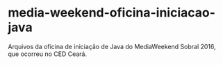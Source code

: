 # media-weekend-oficina-iniciacao-java
Arquivos da oficina de iniciação de Java do MediaWeekend Sobral 2016, que ocorreu no CED Ceará.
